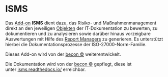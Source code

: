 # ISMS

Das [Add-on](./index.md) **ISMS** dient dazu, das Risiko- und Maßnahmenmanagement direkt an den jeweiligen [Objekten](../grundlagen/struktur-it-dokumentation.md) der IT-Dokumentation zu bewerten, zu dokumentieren und zu analysieren sowie darüber hinaus vorzeigbare Auswertungen mit Hilfe des [Report Managers](../auswertungen/report-manager.md) zu generieren. Es unterstützt hierbei die Dokumentationsprozesse der ISO-27000-Norm-Familie.

Dieses Add-on wird von der [becon ©](https://viva2.readthedocs.io/de/latest/LICENSE.html) weiterentwickelt.  
  
Die Dokumentation wird von der [becon ©](https://viva2.readthedocs.io/de/latest/LICENSE.html) gepflegt, diese ist unter [isms.readthedocs.io/](https://isms.readthedocs.io/) erreichbar.